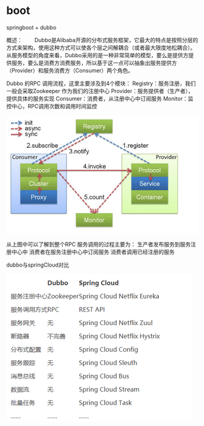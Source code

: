 # boot
springboot + dubbo

概述：
　　Dubbo是Alibaba开源的分布式服务框架，它最大的特点是按照分层的方式来架构，使用这种方式可以使各个层之间解耦合（或者最大限度地松耦合）。从服务模型的角度来看，Dubbo采用的是一种非常简单的模型，要么是提供方提供服务，要么是消费方消费服务，所以基于这一点可以抽象出服务提供方（Provider）和服务消费方（Consumer）两个角色。

Dubbo 的RPC 调用流程，这里主要涉及到4个模块：
    Registry：服务注册，我们一般会采取Zookeeper 作为我们的注册中心
    Provider：服务提供者（生产者），提供具体的服务实现
    Consumer：消费者，从注册中心中订阅服务
    Monitor：监控中心，RPC调用次数和调用时间监控
    
![Alt text](https://github.com/youqiang1/SpringCloudConfig/blob/master/static/picture/springboot-dubbo-1.png)

从上图中可以了解到整个RPC 服务调用的过程主要为：
    生产者发布服务到服务注册中心中
    消费者在服务注册中心中订阅服务
    消费者调用已经注册的服务

dubbo与springCloud对比

![Alt text](https://github.com/youqiang1/SpringCloudConfig/blob/master/static/picture/springboot-dubbo-2.png)
